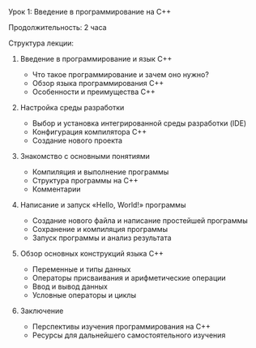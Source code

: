 Урок 1: Введение в программирование на C++

Продолжительность: 2 часа

Структура лекции:

1. Введение в программирование и язык C++
   - Что такое программирование и зачем оно нужно?
   - Обзор языка программирования C++
   - Особенности и преимущества C++

2. Настройка среды разработки
   - Выбор и установка интегрированной среды разработки (IDE)
   - Конфигурация компилятора C++
   - Создание нового проекта

3. Знакомство с основными понятиями
   - Компиляция и выполнение программы
   - Структура программы на C++
   - Комментарии

4. Написание и запуск «Hello, World!» программы
   - Создание нового файла и написание простейшей программы
   - Сохранение и компиляция программы
   - Запуск программы и анализ результата

5. Обзор основных конструкций языка C++
   - Переменные и типы данных
   - Операторы присваивания и арифметические операции
   - Ввод и вывод данных
   - Условные операторы и циклы

6. Заключение
   - Перспективы изучения программирования на C++
   - Ресурсы для дальнейшего самостоятельного изучения
